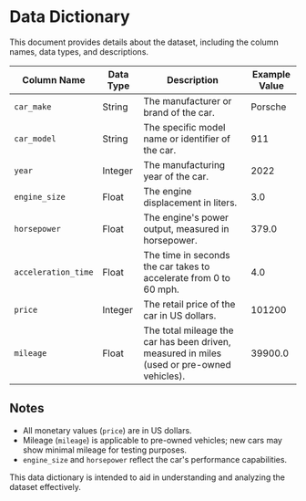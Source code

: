 # Data Dictionary

This document provides details about the dataset, including the column names, data types, and descriptions.

| **Column Name**     | **Data Type** | **Description**                                                                            | **Example Value** |
| ------------------- | ------------- | ------------------------------------------------------------------------------------------ | ----------------- |
| `car_make`          | String        | The manufacturer or brand of the car.                                                      | Porsche           |
| `car_model`         | String        | The specific model name or identifier of the car.                                          | 911               |
| `year`              | Integer       | The manufacturing year of the car.                                                         | 2022              |
| `engine_size`       | Float         | The engine displacement in liters.                                                         | 3.0               |
| `horsepower`        | Float         | The engine's power output, measured in horsepower.                                         | 379.0             |
| `acceleration_time` | Float         | The time in seconds the car takes to accelerate from 0 to 60 mph.                          | 4.0               |
| `price`             | Integer       | The retail price of the car in US dollars.                                                 | 101200            |
| `mileage`           | Float         | The total mileage the car has been driven, measured in miles (used or pre-owned vehicles). | 39900.0           |

## Notes

- All monetary values (`price`) are in US dollars.
- Mileage (`mileage`) is applicable to pre-owned vehicles; new cars may show minimal mileage for testing purposes.
- `engine_size` and `horsepower` reflect the car's performance capabilities.

This data dictionary is intended to aid in understanding and analyzing the dataset effectively.
